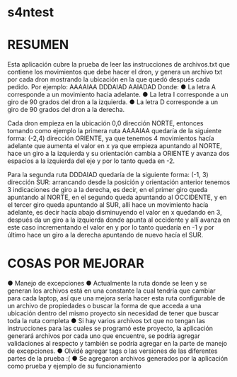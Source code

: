 # s4ntest

# RESUMEN
Esta aplicación cubre la prueba de leer las instrucciones de archivos.txt que contiene los movimientos que debe hacer el dron,
y genera un archivo txt por cada dron mostrando la ubicación en la que quedó después cada pedido. Por ejemplo:
AAAAIAA
DDDAIAD
AAIADAD
Donde:
● La letra A corresponde a un movimiento hacia adelante.
● La letra I corresponde a un giro de 90 grados del dron a la izquierda.
● La letra D corresponde a un giro de 90 grados del dron a la derecha.

Cada dron empieza en la ubicación 0,0 dirección NORTE, entonces tomando como ejemplo la primera ruta AAAAIAA quedaría de la siguiente forma:
(-2,4) dirección ORIENTE, ya que tenemos 4 movimientos hacía adelante que aumenta el valor en x ya que empieza apuntando al NORTE, hace un giro a la izquierda y su orientación cambia a ORIENTE y avanza dos espacios a la izquierda del eje y por lo tanto queda en -2.

Para la segunda ruta DDDAIAD quedaría de la siguiente forma:
(-1, 3) dirección SUR: arrancando desde la posición y orientación anterior tenemos 3 indicaciones de giro a la derecha, es decir, en el primer giro queda apuntando al NORTE, en el segundo queda apuntando al OCCIDENTE, y en el tercer giro queda apuntando al SUR, allí hace un movimiento hacía adelante, es decir hacía abajo disminuyendo el valor en x quedando en 3, después da un giro a la izquierda donde apunta al occidente y allí avanza en este caso incrementando el valor en y por lo tanto quedaría en -1 y por último hace un giro a la derecha apuntando de nuevo hacía el SUR.

# COSAS POR MEJORAR
● Manejo de excepciones
● Actualmente la ruta donde se leen y se generan los archivos está en una constante la cual tendría que cambiar para cada
laptop, así que una mejora sería hacer esta ruta configurable de un archivo de propiedades o buscar la forma de que acceda
a una ubicación dentro del mismo proyecto sin necesidad de tener que buscar toda la ruta completa
● Si hay varios archivos txt que no tengan las instrucciones para las cuales se programó este proyecto, la aplicación
generará archivos por cada uno que encuentre, se podría agregar validaciones al respecto y también se podría agregar en la parte de 
manejo de excepciones.
● Olvidé agregar tags o las versiones de las diferentes partes de la prueba :(
● Se agregaron archivos generados por la aplicación como prueba y ejemplo de su funcionamiento

